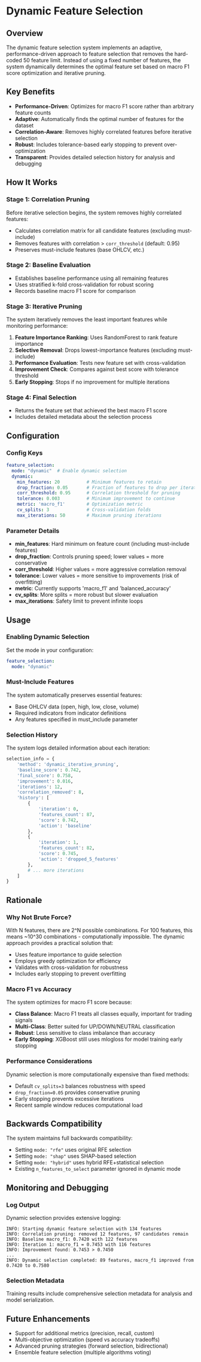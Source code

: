 # Dynamic Feature Selection

## Overview

The dynamic feature selection system implements an adaptive, performance-driven approach to feature selection that removes the hard-coded 50 feature limit. Instead of using a fixed number of features, the system dynamically determines the optimal feature set based on macro F1 score optimization and iterative pruning.

## Key Benefits

- **Performance-Driven**: Optimizes for macro F1 score rather than arbitrary feature counts
- **Adaptive**: Automatically finds the optimal number of features for the dataset
- **Correlation-Aware**: Removes highly correlated features before iterative selection
- **Robust**: Includes tolerance-based early stopping to prevent over-optimization
- **Transparent**: Provides detailed selection history for analysis and debugging

## How It Works

### Stage 1: Correlation Pruning
Before iterative selection begins, the system removes highly correlated features:
- Calculates correlation matrix for all candidate features (excluding must-include)
- Removes features with correlation > `corr_threshold` (default: 0.95)
- Preserves must-include features (base OHLCV, etc.)

### Stage 2: Baseline Evaluation
- Establishes baseline performance using all remaining features
- Uses stratified k-fold cross-validation for robust scoring
- Records baseline macro F1 score for comparison

### Stage 3: Iterative Pruning
The system iteratively removes the least important features while monitoring performance:

1. **Feature Importance Ranking**: Uses RandomForest to rank feature importance
2. **Selective Removal**: Drops lowest-importance features (excluding must-include)
3. **Performance Evaluation**: Tests new feature set with cross-validation
4. **Improvement Check**: Compares against best score with tolerance threshold
5. **Early Stopping**: Stops if no improvement for multiple iterations

### Stage 4: Final Selection
- Returns the feature set that achieved the best macro F1 score
- Includes detailed metadata about the selection process

## Configuration

### Config Keys

```yaml
feature_selection:
  mode: "dynamic"  # Enable dynamic selection
  dynamic:
    min_features: 20          # Minimum features to retain
    drop_fraction: 0.05       # Fraction of features to drop per iteration  
    corr_threshold: 0.95      # Correlation threshold for pruning
    tolerance: 0.003          # Minimum improvement to continue
    metric: 'macro_f1'        # Optimization metric
    cv_splits: 3              # Cross-validation folds
    max_iterations: 50        # Maximum pruning iterations
```

### Parameter Details

- **min_features**: Hard minimum on feature count (including must-include features)
- **drop_fraction**: Controls pruning speed; lower values = more conservative
- **corr_threshold**: Higher values = more aggressive correlation removal
- **tolerance**: Lower values = more sensitive to improvements (risk of overfitting)
- **metric**: Currently supports 'macro_f1' and 'balanced_accuracy'
- **cv_splits**: More splits = more robust but slower evaluation
- **max_iterations**: Safety limit to prevent infinite loops

## Usage

### Enabling Dynamic Selection

Set the mode in your configuration:

```yaml
feature_selection:
  mode: "dynamic"
```

### Must-Include Features

The system automatically preserves essential features:
- Base OHLCV data (open, high, low, close, volume)
- Required indicators from indicator definitions
- Any features specified in must_include parameter

### Selection History

The system logs detailed information about each iteration:

```python
selection_info = {
    'method': 'dynamic_iterative_pruning',
    'baseline_score': 0.742,
    'final_score': 0.758,
    'improvement': 0.016,
    'iterations': 12,
    'correlation_removed': 8,
    'history': [
        {
            'iteration': 0,
            'features_count': 87,
            'score': 0.742,
            'action': 'baseline'
        },
        {
            'iteration': 1,
            'features_count': 82,
            'score': 0.745,
            'action': 'dropped_5_features'
        },
        # ... more iterations
    ]
}
```

## Rationale

### Why Not Brute Force?

With N features, there are 2^N possible combinations. For 100 features, this means ~10^30 combinations - computationally impossible. The dynamic approach provides a practical solution that:

- Uses feature importance to guide selection
- Employs greedy optimization for efficiency
- Validates with cross-validation for robustness
- Includes early stopping to prevent overfitting

### Macro F1 vs Accuracy

The system optimizes for macro F1 score because:

- **Class Balance**: Macro F1 treats all classes equally, important for trading signals
- **Multi-Class**: Better suited for UP/DOWN/NEUTRAL classification
- **Robust**: Less sensitive to class imbalance than accuracy
- **Early Stopping**: XGBoost still uses mlogloss for model training early stopping

### Performance Considerations

Dynamic selection is more computationally expensive than fixed methods:

- Default `cv_splits=3` balances robustness with speed
- `drop_fraction=0.05` provides conservative pruning
- Early stopping prevents excessive iterations
- Recent sample window reduces computational load

## Backwards Compatibility

The system maintains full backwards compatibility:

- Setting `mode: "rfe"` uses original RFE selection
- Setting `mode: "shap"` uses SHAP-based selection
- Setting `mode: "hybrid"` uses hybrid RFE+statistical selection
- Existing `n_features_to_select` parameter ignored in dynamic mode

## Monitoring and Debugging

### Log Output

Dynamic selection provides extensive logging:

```
INFO: Starting dynamic feature selection with 134 features
INFO: Correlation pruning: removed 12 features, 97 candidates remain  
INFO: Baseline macro_f1: 0.7420 with 122 features
INFO: Iteration 1: macro_f1 = 0.7453 with 116 features
INFO: Improvement found: 0.7453 > 0.7450
...
INFO: Dynamic selection completed: 89 features, macro_f1 improved from 0.7420 to 0.7580
```

### Selection Metadata

Training results include comprehensive selection metadata for analysis and model serialization.

## Future Enhancements

- Support for additional metrics (precision, recall, custom)
- Multi-objective optimization (speed vs accuracy tradeoffs)
- Advanced pruning strategies (forward selection, bidirectional)
- Ensemble feature selection (multiple algorithms voting)